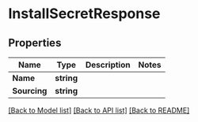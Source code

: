 # InstallSecretResponse

## Properties
Name | Type | Description | Notes
------------ | ------------- | ------------- | -------------
**Name** | **string** |  | 
**Sourcing** | **string** |  | 

[[Back to Model list]](../README.md#documentation-for-models) [[Back to API list]](../README.md#documentation-for-api-endpoints) [[Back to README]](../README.md)


